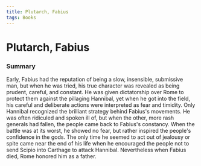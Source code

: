 ```yaml
---
title: Plutarch, Fabius
tags: Books
---
```


# Plutarch, Fabius
### Summary
Early, Fabius had the reputation of being a slow, insensible, submissive man, but when he was tried, his true character was revealed as being prudent, careful, and constant. He was given dictatorship over Rome to protect them against the pillaging Hannibal, yet when he got into the field, his careful and deliberate actions were interpreted as fear and timidity. Only Hannibal recognized the brilliant strategy behind Fabius's movements. He was often ridiculed and spoken ill of, but when the other, more rash generals had fallen, the people came back to Fabius's constancy. When the battle was at its worst, he showed no fear, but rather inspired the people's confidence in the gods. The only time he seemed to act out of jealousy or spite came near the end of his life when he encouraged the people not to send Scipio into Carthage to attack Hannibal. Nevertheless when Fabius died, Rome honored him as a father.